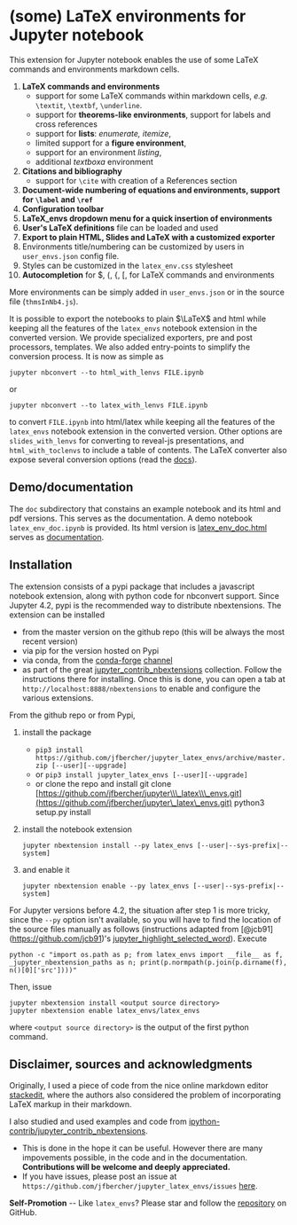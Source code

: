 (some) LaTeX environments for Jupyter notebook
==============================================

This extension for Jupyter notebook enables the use of some LaTeX
commands and environments markdown cells.

1.  **LaTeX commands and environments**
    -   support for some LaTeX commands within markdown cells, *e.g.*
        `\textit`, `\textbf`, `\underline`.
    -   support for **theorems-like environments**, support for labels
        and cross references
    -   support for **lists**: *enumerate, itemize*,
    -   limited support for a **figure environment**,
    -   support for an environment *listing*,
    -   additional *textboxa* environment
2.  **Citations and bibliography**
    -   support for `\cite` with creation of a References section
3.  **Document-wide numbering of equations and environments, support for
    `\label` and `\ref`**
4.  **Configuration toolbar**
5.  **LaTeX\_envs dropdown menu for a quick insertion of environments**
6.  **User's LaTeX definitions** file can be loaded and used
7.  **Export to plain HTML, Slides and LaTeX with a customized
    exporter**
8.  Environments title/numbering can be customized by users in
    `user_envs.json` config file.
9.  Styles can be customized in the `latex_env.css` stylesheet
10. **Autocompletion** for \$, (, {, \[, for LaTeX commands and
    environments

More environments can be simply added in `user_envs.json` or in the
source file (`thmsInNb4.js`).

It is possible to export the notebooks to plain $\LaTeX$ and html while
keeping all the features of the `latex_envs` notebook extension in the
converted version. We provide specialized exporters, pre and post
processors, templates. We also added entry-points to simplify the
conversion process. It is now as simple as

``` {.sourceCode .bash}
jupyter nbconvert --to html_with_lenvs FILE.ipynb
```

or

``` {.sourceCode .bash}
jupyter nbconvert --to latex_with_lenvs FILE.ipynb
```

to convert `FILE.ipynb` into html/latex while keeping all the features
of the `latex_envs` notebook extension in the converted version. Other
options are `slides_with_lenvs` for converting to reveal-js
presentations, and `html_with_toclenvs` to include a table of contents.
The LaTeX converter also expose several conversion options (read the
[docs](https://rawgit.com/jfbercher/jupyter_latex_envs/master/src/latex_envs/static/doc/latex_env_doc.html)).

Demo/documentation
------------------

The `doc` subdirectory that constains an example notebook and its html
and pdf versions. This serves as the documentation. A demo notebook
`latex_env_doc.ipynb` is provided. Its html version is
[latex\_env\_doc.html](https://rawgit.com/jfbercher/jupyter_latex_envs/master/src/latex_envs/static/doc/latex_env_doc.html)
serves as
[documentation](https://rawgit.com/jfbercher/jupyter_latex_envs/master/src/latex_envs/static/doc/latex_env_doc.html).

Installation
------------

The extension consists of a pypi package that includes a javascript
notebook extension, along with python code for nbconvert support. Since
Jupyter 4.2, pypi is the recommended way to distribute nbextensions. The
extension can be installed

-   from the master version on the github repo (this will be always the
    most recent version)
-   via pip for the version hosted on Pypi
-   via conda, from the [conda-forge](https://conda-forge.github.io/)
    [channel](https://anaconda.org/conda-forge)
-   as part of the great
    [jupyter\_contrib\_nbextensions](https://github.com/ipython-contrib/jupyter_contrib_nbextensions)
    collection. Follow the instructions there for installing. Once this
    is done, you can open a tab at `http://localhost:8888/nbextensions`
    to enable and configure the various extensions.

From the github repo or from Pypi,

1.  install the package
    -   `pip3 install https://github.com/jfbercher/jupyter_latex_envs/archive/master.zip [--user][--upgrade]`
    -   or `pip3 install jupyter_latex_envs [--user][--upgrade]`
    -   or clone the repo and install git clone
        [https://github.com/jfbercher/jupyter\\\_latex\\\_envs.git](https://github.com/jfbercher/jupyter\_latex\_envs.git)
        python3 setup.py install
2.  install the notebook extension

        jupyter nbextension install --py latex_envs [--user|--sys-prefix|--system]

3.  and enable it

        jupyter nbextension enable --py latex_envs [--user|--sys-prefix|--system]

For Jupyter versions before 4.2, the situation after step 1 is more
tricky, since the `--py` option isn't available, so you will have to
find the location of the source files manually as follows (instructions
adapted from \[@jcb91\](<https://github.com/jcb91>)'s
[jupyter\_highlight\_selected\_word](https://github.com/jcb91/jupyter_highlight_selected_word)).
Execute

    python -c "import os.path as p; from latex_envs import __file__ as f, _jupyter_nbextension_paths as n; print(p.normpath(p.join(p.dirname(f), n()[0]['src'])))"

Then, issue

    jupyter nbextension install <output source directory>
    jupyter nbextension enable latex_envs/latex_envs

where `<output source directory>` is the output of the first python
command.

Disclaimer, sources and acknowledgments
---------------------------------------

Originally, I used a piece of code from the nice online markdown editor
[stackedit](https://github.com/benweet/stackedit/issues/187), where the
authors also considered the problem of incorporating LaTeX markup in
their markdown.

I also studied and used examples and code from
[ipython-contrib/jupyter\_contrib\_nbextensions](https://github.com/ipython-contrib/jupyter_contrib_nbextensions).

-   This is done in the hope it can be useful. However there are many
    impovements possible, in the code and in the documentation.
    **Contributions will be welcome and deeply appreciated.**
-   If you have issues, please post an issue at
    `https://github.com/jfbercher/jupyter_latex_envs/issues`
    [here](https://github.com/jfbercher/jupyter_latex_envs/issues).

**Self-Promotion** -- Like `latex_envs`? Please star and follow the
[repository](https://github.com/jfbercher/jupyter_latex_envs) on GitHub.
